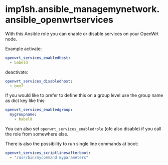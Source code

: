 # imp1sh.ansible_managemynetwork.ansible_openwrtservices
With this Ansible role you can enable or disable services on your OpenWrt node.

Example activate:

```yaml
openwrt_services_enabledhost:
  - babeld
```
deactivate:

```yaml
openwrt_services_disabledhost:
  - bmx7
```

If you would like to prefer to define this on a group level use the group name as dict key like this:
```yaml
openwrt_services_enabledgroup:
  mygroupname:
    - babeld
```
You can also set `openwrt_services_enabledrole` (ofc also disable) if you call the role from somewhere else.

There is also the possibility to run single line commands at boot:

```yaml
openwrt_services_scriptlinesafterboot:
  - "/usr/bin/mycommand myparameters"
```
